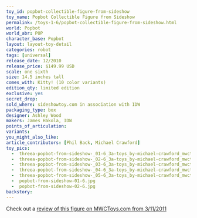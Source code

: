 ```yaml
---
toy_id: popbot-collectible-figure-from-sideshow
toy_name: Popbot Collectible Figure from Sideshow
permalink: /toys-1-6/popbot-collectible-figure-from-sideshow.html
world: Popbot
world_abr: POP
character_base: Popbot
layout: layout-toy-detail
categories: robot
tags: [universal]
release_date: 12/2010
release_price: $149.99 USD
scale: one sixth
size: 14.5 inches tall
comes_with: Kitty! (10 color variants)
edition_qty: limited edition
exclusive: yes
secret_drop:
sold_where: sideshowtoy.com in association with IDW
packaging_type: box
designer: Ashley Wood
makers: James Hakola, IDW
points_of_articulation:
variants: 
you_might_also_like:
article_contributors: [Phil Back, Michael Crawford]
toy_pics: 
  -  threea-popbot-from-sideshow-_01-6_3a-toys_by-michael-crawford_mwctoys_dot_com.jpg
  -  threea-popbot-from-sideshow-_02-6_3a-toys_by-michael-crawford_mwctoys_dot_com.jpg
  -  threea-popbot-from-sideshow-_03-6_3a-toys_by-michael-crawford_mwctoys_dot_com.jpg
  -  threea-popbot-from-sideshow-_04-6_3a-toys_by-michael-crawford_mwctoys_dot_com.jpg
  -  threea-popbot-from-sideshow-_05-6_3a-toys_by-michael-crawford_mwctoys_dot_com.jpg
  -  popbot-from-sideshow-01-6.jpg
  -  popbot-from-sideshow-02-6.jpg
backstory:
---
```

Check out a <a href="http://www.mwctoys.com/REVIEW_032311b.htm" target="_blank">review of this figure on MWCToys.com from 3/11/2011</a>